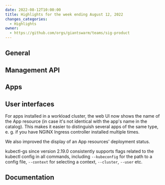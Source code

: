 ```yaml
---
date: 2022-08-12T10:00:00
title: Highlights for the week ending August 12, 2022
changes_categories:
  - Highlights
owner:
  - https://github.com/orgs/giantswarm/teams/sig-product
---
```


## General

## Management API

## Apps

## User interfaces

For apps installed in a workload cluster, the web UI now shows the name of the App resource (in case it's not identical with the app's name in the catalog). This makes it easier to distinguish several apps of the same type, e. g. if you have NGINX Ingress controller installed multiple times.

We also improved the display of an App resources' deployment status.

kubectl-gs since version 2.19.0 consistently supports flags related to the kubectl config in all commands, including `--kubeconfig` for the path to a config file, `--context` for selecting a context, `--cluster`, `--user` etc.

## Documentation
